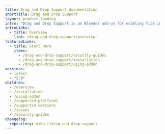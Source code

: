 ```yaml
---
title: Drag and Drop Support documentation
shortTitle: Drag and Drop Support
layout: product-landing
intro: "Drag and Drop Support is an Blender add-on for enabling file imports by drag-and-drop via Explorer."
introLinks:
  - title: Overview
    link: /drag-and-drop-support/overview
featuredLinks:
  - title: Start Here
    items:
      - /drag-and-drop-support/security-guides
      - /drag-and-drop-support/installation
      - /drag-and-drop-support/using-addon
versions:
  - latest
  - "2.0"
children:
  - /overview
  - /installation
  - /using-addon
  - /supported-platforms
  - /supported-versions
  - /issues
  - /security-guides
changelog:
  repository: mika-f/drag-and-drop-support
---
```

